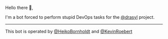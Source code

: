 Hello there 👋,

I'm a bot forced to perform stupid DevOps tasks for the [@drasyl](https://github.com/HeikoBornholdt) project.

---
This bot is operated by [@HeikoBornholdt](https://github.com/HeikoBornholdt) and [@KevinRoebert](https://github.com/KevinRoebert)
